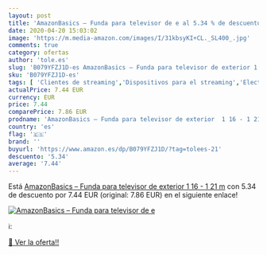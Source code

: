```yaml
---
layout: post
title: 'AmazonBasics – Funda para televisor de e al 5.34 % de descuento'
date: 2020-04-20 15:03:02
image: 'https://m.media-amazon.com/images/I/31kbsyKI+CL._SL400_.jpg'
comments: true
category: ofertas
author: 'tole.es'
slug: 'B079YFZJ1D-es AmazonBasics – Funda para televisor de exterior 1 16 - 1 21 m'
sku: 'B079YFZJ1D-es'
tags: [ 'Clientes de streaming','Dispositivos para el streaming','Electrónica','Equipos de audio y Hi-Fi','TV, vídeo y home cinema','Televisores','televisor', ]
actualPrice: 7.44 EUR
currency: EUR
price: 7.44
comparePrice: 7.86 EUR
prodname: 'AmazonBasics – Funda para televisor de exterior  1 16 - 1 21 m'
country: 'es'
flag: '🇪🇸'
brand: ''
buyurl: 'https://www.amazon.es/dp/B079YFZJ1D/?tag=tolees-21'
descuento: '5.34'
average: '7.44'
---
```


Está [AmazonBasics – Funda para televisor de exterior  1 16 - 1 21 m](https://www.amazon.es/dp/B079YFZJ1D/?tag=tolees-21) con 5.34 de descuento por 7.44 EUR (original: 7.86 EUR) en el siguiente enlace!

[![AmazonBasics – Funda para televisor de e](https://m.media-amazon.com/images/I/31kbsyKI+CL._SL400_.jpg)](https://www.amazon.es/dp/B079YFZJ1D/?tag=tolees-21)

ℹ️:


[🛒 Ver la oferta!!](https://www.amazon.es/dp/B079YFZJ1D/?tag=tolees-21)
